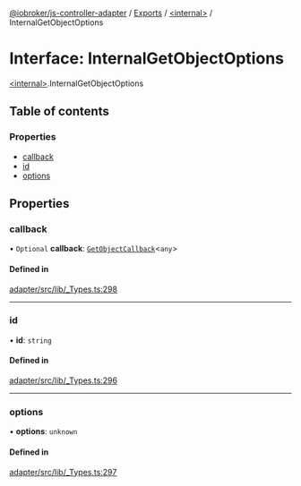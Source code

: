[@iobroker/js-controller-adapter](../README.md) / [Exports](../modules.md) / [\<internal\>](../modules/internal_.md) / InternalGetObjectOptions

# Interface: InternalGetObjectOptions

[\<internal\>](../modules/internal_.md).InternalGetObjectOptions

## Table of contents

### Properties

- [callback](internal_.InternalGetObjectOptions.md#callback)
- [id](internal_.InternalGetObjectOptions.md#id)
- [options](internal_.InternalGetObjectOptions.md#options)

## Properties

### callback

• `Optional` **callback**: [`GetObjectCallback`](../modules/internal_.md#getobjectcallback)\<`any`\>

#### Defined in

[adapter/src/lib/_Types.ts:298](https://github.com/ioBroker/ioBroker.js-controller/blob/559f7b7a/packages/adapter/src/lib/_Types.ts#L298)

___

### id

• **id**: `string`

#### Defined in

[adapter/src/lib/_Types.ts:296](https://github.com/ioBroker/ioBroker.js-controller/blob/559f7b7a/packages/adapter/src/lib/_Types.ts#L296)

___

### options

• **options**: `unknown`

#### Defined in

[adapter/src/lib/_Types.ts:297](https://github.com/ioBroker/ioBroker.js-controller/blob/559f7b7a/packages/adapter/src/lib/_Types.ts#L297)
